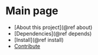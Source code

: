 # Main page

* [About this project](@ref about)
* [Dependencies](@ref depends)
* [Install](@ref install)
* [Contribute](https://github.com/guidanoli/yadsl)